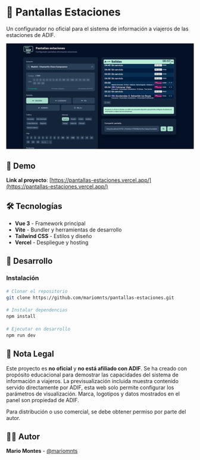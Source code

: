 # 🚂 Pantallas Estaciones

Un configurador no oficial para el sistema de información a viajeros de las estaciones de ADIF.

![Website](/public/card.png)

## 🚀 Demo

**Link al proyecto**: [https://pantallas-estaciones.vercel.app/](https://pantallas-estaciones.vercel.app/)

## 🛠️ Tecnologías

- **Vue 3** - Framework principal
- **Vite** - Bundler y herramientas de desarrollo
- **Tailwind CSS** - Estilos y diseño
- **Vercel** - Despliegue y hosting

## 🔧 Desarrollo

### Instalación

```bash
# Clonar el repositorio
git clone https://github.com/mariomnts/pantallas-estaciones.git

# Instalar dependencias
npm install

# Ejecutar en desarrollo
npm run dev
```

## 📝 Nota Legal

Este proyecto es **no oficial** y **no está afiliado con ADIF**. Se ha creado con propósito educacional para demostrar las capacidades del sistema de información a viajeros. La previsualización incluida muestra contenido servido directamente por ADIF, esta web solo permite configurar los parámetros de visualización. Marca, logotipos y datos mostrados en el panel son propiedad de ADIF.

Para distribución o uso comercial, se debe obtener permiso por parte del autor.

## 👨‍💻 Autor

**Mario Montes** - [@mariomnts](https://x.com/mariomnts)
